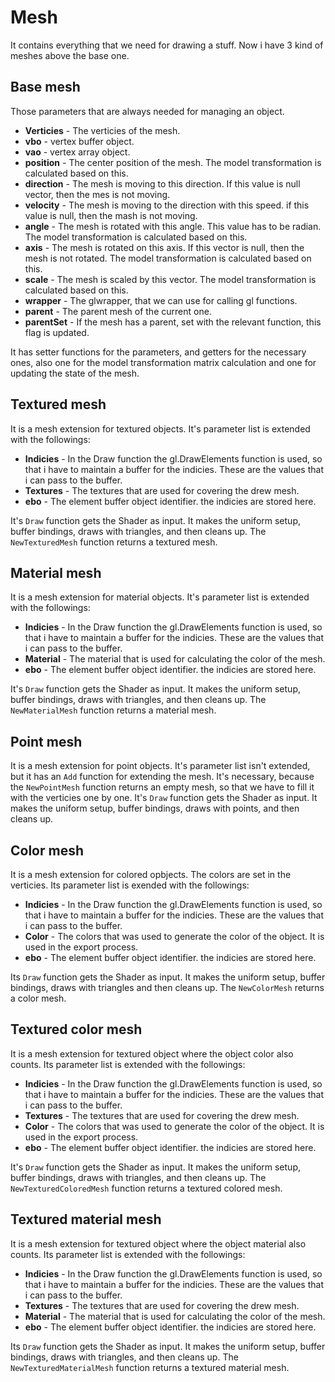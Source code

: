 # Mesh

It contains everything that we need for drawing a stuff. Now i have 3 kind of meshes above the base one.

## Base mesh

Those parameters that are always needed for managing an object.

- **Verticies** - The verticies of the mesh.
- **vbo** - vertex buffer object.
- **vao** - vertex array object.
- **position** - The center position of the mesh. The model transformation is calculated based on this.
- **direction** - The mesh is moving to this direction. If this value is null vector, then the mes is not moving.
- **velocity** - The mesh is moving to the direction with this speed. if this value is null, then the mash is not moving.
- **angle** - The mesh is rotated with this angle. This value has to be radian. The model transformation is calculated based on this.
- **axis** - The mesh is rotated on this axis. If this vector is null, then the mesh is not rotated. The model transformation is calculated based on this.
- **scale** - The mesh is scaled by this vector. The model transformation is calculated based on this.
- **wrapper** - The glwrapper, that we can use for calling gl functions.
- **parent** - The parent mesh of the current one.
- **parentSet** - If the mesh has a parent, set with the relevant function, this flag is updated.

It has setter functions for the parameters, and getters for the necessary ones, also one for the model transformation matrix calculation and one for updating the state of the mesh.

## Textured mesh

It is a mesh extension for textured objects. It's parameter list is extended with the followings:

- **Indicies** - In the Draw function the gl.DrawElements function is used, so that i have to maintain a buffer for the indicies. These are the values that i can pass to the buffer.
- **Textures** - The textures that are used for covering the drew mesh.
- **ebo** - The element buffer object identifier. the indicies are stored here.

It's `Draw` function gets the Shader as input. It makes the uniform setup, buffer bindings, draws with triangles, and then cleans up. The `NewTexturedMesh` function returns a textured mesh.

## Material mesh

It is a mesh extension for material objects. It's parameter list is extended with the followings:

- **Indicies** - In the Draw function the gl.DrawElements function is used, so that i have to maintain a buffer for the indicies. These are the values that i can pass to the buffer.
- **Material** - The material that is used for calculating the color of the mesh.
- **ebo** - The element buffer object identifier. the indicies are stored here.

It's `Draw` function gets the Shader as input. It makes the uniform setup, buffer bindings, draws with triangles, and then cleans up. The `NewMaterialMesh` function returns a material mesh.

## Point mesh

It is a mesh extension for point objects. It's parameter list isn't extended, but it has an `Add` function for extending the mesh. It's necessary, because the `NewPointMesh` function returns an empty mesh, so that we have to fill it with the verticies one by one. It's `Draw` function gets the Shader as input. It makes the uniform setup, buffer bindings, draws with points, and then cleans up.

## Color mesh

It is a mesh extension for colored opbjects. The colors are set in the verticies. Its parameter list is exended with the followings:

- **Indicies** - In the Draw function the gl.DrawElements function is used, so that i have to maintain a buffer for the indicies. These are the values that i can pass to the buffer.
- **Color** - The colors that was used to generate the color of the object. It is used in the export process.
- **ebo** - The element buffer object identifier. the indicies are stored here.

Its `Draw` function gets the Shader as input. It makes the uniform setup, buffer bindings, draws with triangles and then cleans up. The `NewColorMesh` returns a color mesh.

## Textured color mesh

It is a mesh extension for textured object where the object color also counts. Its parameter list is extended with the followings:

- **Indicies** - In the Draw function the gl.DrawElements function is used, so that i have to maintain a buffer for the indicies. These are the values that i can pass to the buffer.
- **Textures** - The textures that are used for covering the drew mesh.
- **Color** - The colors that was used to generate the color of the object. It is used in the export process.
- **ebo** - The element buffer object identifier. the indicies are stored here.

It's `Draw` function gets the Shader as input. It makes the uniform setup, buffer bindings, draws with triangles, and then cleans up. The `NewTexturedColoredMesh` function returns a textured colored mesh.

## Textured material mesh

It is a mesh extension for textured object where the object material also counts. Its parameter list is extended with the followings:

- **Indicies** - In the Draw function the gl.DrawElements function is used, so that i have to maintain a buffer for the indicies. These are the values that i can pass to the buffer.
- **Textures** - The textures that are used for covering the drew mesh.
- **Material** - The material that is used for calculating the color of the mesh.
- **ebo** - The element buffer object identifier. the indicies are stored here.

Its `Draw` function gets the Shader as input. It makes the uniform setup, buffer bindings, draws with triangles, and then cleans up. The `NewTexturedMaterialMesh` function returns a textured material mesh.
